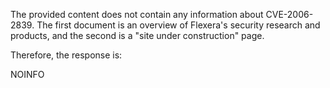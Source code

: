 The provided content does not contain any information about CVE-2006-2839. The first document is an overview of Flexera's security research and products, and the second is a "site under construction" page.

Therefore, the response is:

NOINFO
